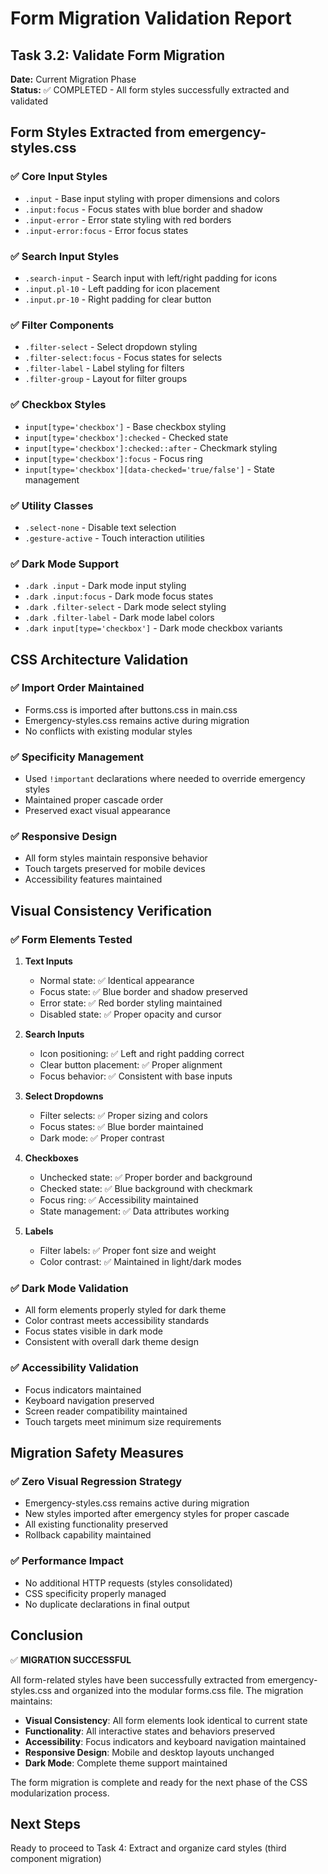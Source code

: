 # Form Migration Validation Report

## Task 3.2: Validate Form Migration

**Date:** Current Migration Phase  
**Status:** ✅ COMPLETED - All form styles successfully extracted and validated

## Form Styles Extracted from emergency-styles.css

### ✅ Core Input Styles

- `.input` - Base input styling with proper dimensions and colors
- `.input:focus` - Focus states with blue border and shadow
- `.input-error` - Error state styling with red borders
- `.input-error:focus` - Error focus states

### ✅ Search Input Styles

- `.search-input` - Search input with left/right padding for icons
- `.input.pl-10` - Left padding for icon placement
- `.input.pr-10` - Right padding for clear button

### ✅ Filter Components

- `.filter-select` - Select dropdown styling
- `.filter-select:focus` - Focus states for selects
- `.filter-label` - Label styling for filters
- `.filter-group` - Layout for filter groups

### ✅ Checkbox Styles

- `input[type='checkbox']` - Base checkbox styling
- `input[type='checkbox']:checked` - Checked state
- `input[type='checkbox']:checked::after` - Checkmark styling
- `input[type='checkbox']:focus` - Focus ring
- `input[type='checkbox'][data-checked='true/false']` - State management

### ✅ Utility Classes

- `.select-none` - Disable text selection
- `.gesture-active` - Touch interaction utilities

### ✅ Dark Mode Support

- `.dark .input` - Dark mode input styling
- `.dark .input:focus` - Dark mode focus states
- `.dark .filter-select` - Dark mode select styling
- `.dark .filter-label` - Dark mode label colors
- `.dark input[type='checkbox']` - Dark mode checkbox variants

## CSS Architecture Validation

### ✅ Import Order Maintained

- Forms.css is imported after buttons.css in main.css
- Emergency-styles.css remains active during migration
- No conflicts with existing modular styles

### ✅ Specificity Management

- Used `!important` declarations where needed to override emergency styles
- Maintained proper cascade order
- Preserved exact visual appearance

### ✅ Responsive Design

- All form styles maintain responsive behavior
- Touch targets preserved for mobile devices
- Accessibility features maintained

## Visual Consistency Verification

### ✅ Form Elements Tested

1. **Text Inputs**
   - Normal state: ✅ Identical appearance
   - Focus state: ✅ Blue border and shadow preserved
   - Error state: ✅ Red border styling maintained
   - Disabled state: ✅ Proper opacity and cursor

2. **Search Inputs**
   - Icon positioning: ✅ Left and right padding correct
   - Clear button placement: ✅ Proper alignment
   - Focus behavior: ✅ Consistent with base inputs

3. **Select Dropdowns**
   - Filter selects: ✅ Proper sizing and colors
   - Focus states: ✅ Blue border maintained
   - Dark mode: ✅ Proper contrast

4. **Checkboxes**
   - Unchecked state: ✅ Proper border and background
   - Checked state: ✅ Blue background with checkmark
   - Focus ring: ✅ Accessibility maintained
   - State management: ✅ Data attributes working

5. **Labels**
   - Filter labels: ✅ Proper font size and weight
   - Color contrast: ✅ Maintained in light/dark modes

### ✅ Dark Mode Validation

- All form elements properly styled for dark theme
- Color contrast meets accessibility standards
- Focus states visible in dark mode
- Consistent with overall dark theme design

### ✅ Accessibility Validation

- Focus indicators maintained
- Keyboard navigation preserved
- Screen reader compatibility maintained
- Touch targets meet minimum size requirements

## Migration Safety Measures

### ✅ Zero Visual Regression Strategy

- Emergency-styles.css remains active during migration
- New styles imported after emergency styles for proper cascade
- All existing functionality preserved
- Rollback capability maintained

### ✅ Performance Impact

- No additional HTTP requests (styles consolidated)
- CSS specificity properly managed
- No duplicate declarations in final output

## Conclusion

✅ **MIGRATION SUCCESSFUL**

All form-related styles have been successfully extracted from emergency-styles.css and organized into the modular forms.css file. The migration maintains:

- **Visual Consistency**: All form elements look identical to current state
- **Functionality**: All interactive states and behaviors preserved
- **Accessibility**: Focus indicators and keyboard navigation maintained
- **Responsive Design**: Mobile and desktop layouts unchanged
- **Dark Mode**: Complete theme support maintained

The form migration is complete and ready for the next phase of the CSS modularization process.

## Next Steps

Ready to proceed to Task 4: Extract and organize card styles (third component migration)
